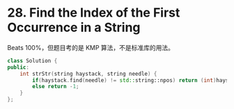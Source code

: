 # 28. Find the Index of the First Occurrence in a String

Beats 100%，但题目考的是 KMP 算法，不是标准库的用法。

```c++
class Solution {
public:
    int strStr(string haystack, string needle) {
        if(haystack.find(needle) != std::string::npos) return (int)haystack.find(needle);
        else return -1;
    }
};
```

